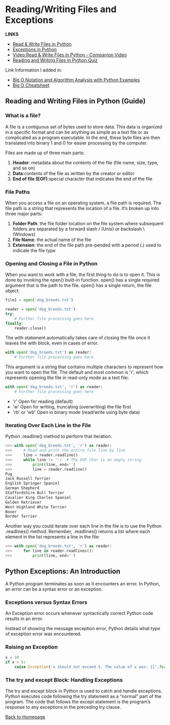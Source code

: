 # Reading/Writing Files and Exceptions

**LINKS**

- [Read & Write Files in Python](https://realpython.com/read-write-files-python/)
- [Exceptions in Python](https://realpython.com/python-exceptions/)
- [Video:Read & Write Files in Python - Companion Video](https://realpython.com/courses/reading-and-writing-files-python/)
- [Reading and Writing Files in Python Quiz](https://realpython.com/quizzes/read-write-files-python/)

Link Information I added in:

- [Big O Notation and Algorithm Analysis with Python Examples](https://stackabuse.com/big-o-notation-and-algorithm-analysis-with-python-examples/)
- [Big O Cheatsheet](https://www.bigocheatsheet.com/)

## Reading and Writing Files in Python (Guide)


### What is a file?

A file is a contiguous set of bytes used to store data. This data is organized in a specific format and can be anything as simple as a text file or as complicated as a program executable. In the end, these byte files are then translated into binary 1 and 0 for easier processing by the computer.

Files are made up of three main parts:

1. **Header**: metadata about the contents of the file (file name, size, type, and so on)
2. **Data**:contents of the file as written by the creator or editor
3. **End of file (EOF)**:special character that indicates the end of the file

### File Paths

When you access a file on an operating system, a file path is required. The file path is a string that represents the location of a file. It’s broken up into three major parts:

1. **Folder Path**: the file folder location on the file system where subsequent folders are separated by a forward slash / (Unix) or backslash \ (Windows)
2. **File Name**: the actual name of the file
3. **Extension**: the end of the file path pre-pended with a period (.) used to indicate the file type

### Opening and Closing a File in Python

When you want to work with a file, the first thing to do is to open it. This is done by invoking the open() built-in function. open() has a single required argument that is the path to the file. open() has a single return, the file object:

```Python
file1 = open('dog_breeds.txt')

reader = open('dog_breeds.txt')
try:
    # Further file processing goes here
finally:
    reader.close()
```
The with statement automatically takes care of closing the file once it leaves the with block, even in cases of error.

```Python
with open('dog_breeds.txt') as reader:
    # Further file processing goes here
```

This argument is a string that contains multiple characters to represent how you want to open the file. The default and most common is 'r', which represents opening the file in read-only mode as a text file:

```Python
with open('dog_breeds.txt', 'r') as reader:
    # Further file processing goes here
```
- 'r'	Open for reading (default)
- 'w'	Open for writing, truncating (overwriting) the file first
- 'rb' or 'wb'	Open in binary mode (read/write using byte data)

### Iterating Over Each Line in the File

Python .readline() method to perform that iteration:

```Python
>>> with open('dog_breeds.txt', 'r') as reader:
>>>     # Read and print the entire file line by line
>>>     line = reader.readline()
>>>     while line != '':  # The EOF char is an empty string
>>>         print(line, end='')
>>>         line = reader.readline()
Pug
Jack Russell Terrier
English Springer Spaniel
German Shepherd
Staffordshire Bull Terrier
Cavalier King Charles Spaniel
Golden Retriever
West Highland White Terrier
Boxer
Border Terrier
```
Another way you could iterate over each line in the file is to use the Python .readlines() method. Remember, .readlines() returns a list where each element in the list represents a line in the file:

```Python
>>> with open('dog_breeds.txt', 'r') as reader:
>>>     for line in reader.readlines():
>>>         print(line, end='')
```
## Python Exceptions: An Introduction

A Python program terminates as soon as it encounters an error. In Python, an error can be a syntax error or an exception.

### Exceptions versus Syntax Errors

An Exception error occurs whenever syntactically correct Python code results in an error.

Instead of showing the message exception error, Python details what type of exception error was encountered.

### Raising an Exception

```Python
x = 10
if x > 5:
    raise Exception('x should not exceed 5. The value of x was: {}'.format(x))
```

### The try and except Block: Handling Exceptions

The try and except block in Python is used to catch and handle exceptions. Python executes code following the try statement as a “normal” part of the program. The code that follows the except statement is the program’s response to any exceptions in the preceding try clause.

[Back to Homepage](https://ashcaz.github.io/reading-notes)

